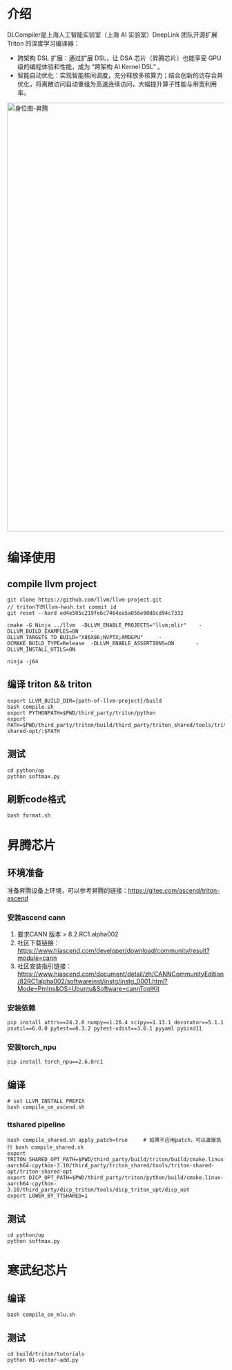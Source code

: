 # 介绍
DLCompiler是上海人工智能实验室（上海 AI 实验室）DeepLink 团队开源扩展 Triton 的深度学习编译器：
- 跨架构 DSL 扩展：通过扩展 DSL，让 DSA 芯片（昇腾芯片）也能享受 GPU 级的编程体验和性能，成为 “跨架构 AI Kernel DSL” 。
- 智能自动优化：实现智能核间调度，充分释放多核算力；结合创新的访存合并优化，将离散访问自动重组为高速连续访问，大幅提升算子性能与带宽利用率。
<img width="1586" height="992" alt="身位图-昇腾" src="https://github.com/user-attachments/assets/59c195cc-2702-4d5a-8559-3bed1722281e" />


# 编译使用
## compile llvm project
```
git clone https://github.com/llvm/llvm-project.git
// triton下的llvm-hash.txt commit id
git reset --hard ed4e505c219fe6c7464ea5a056e90d8cd94c7332

cmake -G Ninja ../llvm  -DLLVM_ENABLE_PROJECTS="llvm;mlir"    -DLLVM_BUILD_EXAMPLES=ON    -DLLVM_TARGETS_TO_BUILD="X86X86;NVPTX;AMDGPU"     -DCMAKE_BUILD_TYPE=Release  -DLLVM_ENABLE_ASSERTIONS=ON       -DLLVM_INSTALL_UTILS=ON

ninja -j64
```


## 编译 triton && triton
```
export LLVM_BUILD_DIR={path-of-llvm-project}/build
bash compile.sh
export PYTHONPATH=$PWD/third_party/triton/python
export PATH=$PWD/third_party/triton/build/third_party/triton_shared/tools/triton-shared-opt/:$PATH
```


## 测试
```
cd python/op
python softmax.py
```

## 刷新code格式
```
bash format.sh
```

# 昇腾芯片
## 环境准备
准备昇腾设备上环境，可以参考昇腾的链接：https://gitee.com/ascend/triton-ascend
### 安装ascend cann
1. 要求CANN 版本 > 8.2.RC1.alpha002
2. 社区下载链接：https://www.hiascend.com/developer/download/community/result?module=cann
3. 社区安装指引链接：https://www.hiascend.com/document/detail/zh/CANNCommunityEdition/82RC1alpha002/softwareinst/instg/instg_0001.html?Mode=PmIns&OS=Ubuntu&Software=cannToolKit

### 安装依赖
```
pip install attrs==24.2.0 numpy==1.26.4 scipy==1.13.1 decorator==5.1.1 psutil==6.0.0 pytest==8.3.2 pytest-xdist==3.6.1 pyyaml pybind11
```
### 安装torch_npu
```
pip install torch_npu==2.6.0rc1
```
## 编译
```
# set LLVM_INSTALL_PREFIX
bash compile_on_ascend.sh
```

### ttshared pipeline
```
bash compile_shared.sh apply_patch=true     # 如果不应用patch，可以直接执行 bash compile_shared.sh
export TRITON_SHARED_OPT_PATH=$PWD/third_party/build/triton/build/cmake.linux-aarch64-cpython-3.10/third_party/triton_shared/tools/triton-shared-opt/triton-shared-opt
export DICP_OPT_PATH=$PWD/third_party/triton/python/build/cmake.linux-aarch64-cpython-3.10/third_party/dicp_triton/tools/dicp_triton_opt/dicp_opt
export LOWER_BY_TTSHARED=1
```

## 测试
```
cd python/op
python softmax.py
```

# 寒武纪芯片
## 编译
```
bash compile_on_mlu.sh
```

## 测试
```
cd build/triton/tutorials
python 01-vector-add.py
```
